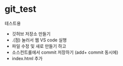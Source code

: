 # git_test
테스트용

+ 깃허브 저장소 만들기 
+ .(점) 눌러서 웹 VS code 실행
+ 파일 수정 및 새로 만들기 하고 
+ 소스컨트롤에서 commit 저장하기 (add+ commit 동시에)
+ index.html 추가